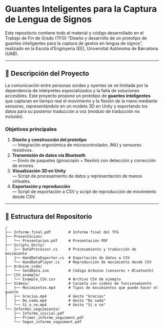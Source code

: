 # Guantes Inteligentes para la Captura de Lengua de Signos

Este repositorio contiene todo el material y código desarrollado en el Trabajo de Fin de Grado (TFG) “Diseño y desarrollo de un prototipo de guantes inteligentes para la captura de gestos en lengua de signos”, realizado en la Escola d’Enginyeria (EE), Universitat Autònoma de Barcelona (UAB).

---

## 📑 Descripción del Proyecto

La comunicación entre personas sordas y oyentes se ve limitada por la dependencia de intérpretes especializados y la falta de soluciones accesibles. Este proyecto propone un prototipo de **guantes inteligentes** que capturan en tiempo real el movimiento y la flexión de la mano mediante sensores, representándolo en un modelo 3D en Unity y exportando los datos para su posterior traducción a voz (módulo de traducción no incluido).

### Objetivos principales

1. **Diseño y construcción del prototipo**  
   — Integración ergonómica de microcontrolador, IMU y sensores resistivos.  
2. **Transmisión de datos vía Bluetooth**  
   — Envío de paquetes (giroscopio + flexión) con detección y corrección de errores.  
3. **Visualización 3D en Unity**  
   — Script de procesamiento de datos y representación de manos virtuales.  
4. **Exportación y reproducción**  
   — Script de exportación a CSV y script de reproducción de movimiento desde CSV.  


---

## 📂 Estructura del Repositorio

```text
/
├── Informe_final.pdf        # Informe final del TFG
├── Presentacion/
│   └── Presentacion.pdf     # Presentación PDF
├── Scripts_Unity/
│   ├── DataProcessor.cs     # Procesamiento y traducción de movimiento
│   ├── HandDataExporter.cs  # Exportación de datos a CSV
│   └── HandDataPlayer.cs    # Reproducción de movimiento desde CSV
├── Arduino_code/
│   └── SendData.ino         # Código Arduino (sensores + Bluetooth)
├── CSV_example/
│   └── Example_CSV.csv      # Archivo CSV de ejemplo
├── Videos/                  # Carpeta con vídeos de funcionamiento
│   ├── Movimientos.mp4      # Tipos de movimientos que puede hacer el guante
│   ├── Gracias.mp4          # Gesto "Gracias"
│   ├── De_nada.mp4          # Gesto "De nada"
│   └── Si_o_no.mp4          # Gesto "Sí o no"
└── Informes_seguimiento/
    ├── Informe_inicial.pdf
    ├── Primer_informe_seguiment.pdf
    └── Segon_informe_seguiment.pdf
